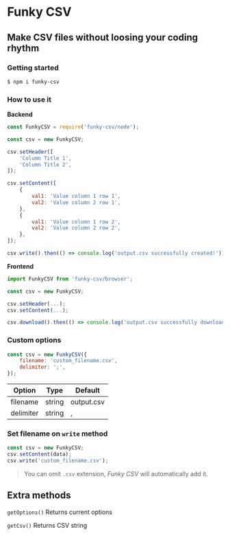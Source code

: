 # Funky CSV
## Make CSV files without loosing your coding rhythm

### Getting started
```bash
$ npm i funky-csv
```

### How to use it
**Backend**
```javascript
const FunkyCSV = require('funky-csv/node');

const csv = new FunkyCSV;

csv.setHeader([
    'Column Title 1',
    'Column Title 2',
]);

csv.setContent([
    {
        val1: 'Value column 1 row 1',
        val2: 'Value column 2 row 1',
    },
    {
        val1: 'Value column 1 row 2',
        val2: 'Value column 2 row 2',
    },
]);

csv.write().then(() => console.log('output.csv successfully created!'));
```

**Frontend**
```javascript
import FunkyCSV from 'funky-csv/browser';

const csv = new FunkyCSV;

csv.setHeader(...);
csv.setContent(...);

csv.download().then(() => console.log('output.csv successfully downloaded!'));
```
### Custom options
```javascript
const csv = new FunkyCSV({
    filename: 'custom_filename.csv',
    delimiter: ';',
});
```

| Option     | Type      | Default     |
|------------|-----------|-------------|
| filename   | string    | output.csv  |
| delimiter  | string    | ,           |

### Set filename on `write` method

```javascript
const csv = new FunkyCSV;
csv.setContent(data);
csv.write('custom_filename.csv');
```
> You can omit `.csv` extension, *Funky CSV* will automatically add it.

## Extra methods
`getOptions()` Returns current options

`getCsv()` Returns CSV string
